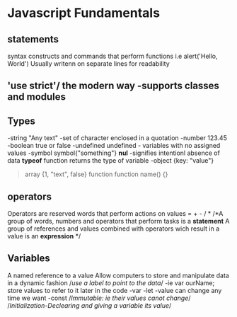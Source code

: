 # Javascript Fundamentals


## <script>
  Can be used to insert javascript into html documents
  Complex scripts reside outside html
  <script>
    alert('Hello, World');
  </script>
  
## statements
  syntax constructs and commands that perform functions
  i.e alert('Hello, World')
  Usually writenn on separate lines for readability
  
  ## 'use strict'/ the modern way -supports classes and modules
  

## Types

-string "Any text"
  -set of character enclosed in a quotation
-number  123.45
-boolean true or false
-undefined undefined - variables with no assigned values
-symbol symbol{"something"}
  **nul** -signifies intentionl absence of data
  **typeof** function returns the type of variable
-object {key: "value"}
>array {1, "text", false}
>function function name() {}

## operators

Operators are reserved words that perform actions on values
= + - / *
/*A group of words, numbers and operators that perform tasks is a **statement**
A group of references and values combined  with operators wich result in a value is an **expression** */

## Variables

A named reference to a value
Allow computers to store and manipulate data in a dynamic fashion /*use a label to point to the data*/
-ie var ourName;
store values to refer to it later in the code
-var
-let
  -value can change any time we want
-const /*Immutable: ie their values canot change*/
/*Initialization-Declearing and giving a variable its value*/

